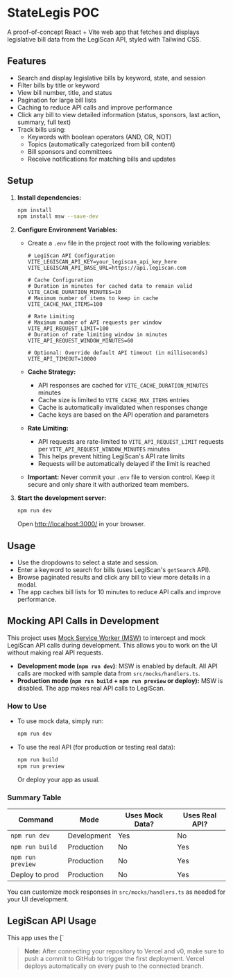# StateLegis POC

A proof-of-concept React + Vite web app that fetches and displays legislative bill data from the LegiScan API, styled with Tailwind CSS.

## Features

- Search and display legislative bills by keyword, state, and session
- Filter bills by title or keyword
- View bill number, title, and status
- Pagination for large bill lists
- Caching to reduce API calls and improve performance
- Click any bill to view detailed information (status, sponsors, last action, summary, full text)
- Track bills using:
  - Keywords with boolean operators (AND, OR, NOT)
  - Topics (automatically categorized from bill content)
  - Bill sponsors and committees
  - Receive notifications for matching bills and updates

## Setup

1. **Install dependencies:**
   ```sh
   npm install
   npm install msw --save-dev
   ```

2. **Configure Environment Variables:**
   - Create a `.env` file in the project root with the following variables:
     ```
     # LegiScan API Configuration
     VITE_LEGISCAN_API_KEY=your_legiscan_api_key_here
     VITE_LEGISCAN_API_BASE_URL=https://api.legiscan.com
     
     # Cache Configuration
     # Duration in minutes for cached data to remain valid
     VITE_CACHE_DURATION_MINUTES=10
     # Maximum number of items to keep in cache
     VITE_CACHE_MAX_ITEMS=100
     
     # Rate Limiting
     # Maximum number of API requests per window
     VITE_API_REQUEST_LIMIT=100
     # Duration of rate limiting window in minutes
     VITE_API_REQUEST_WINDOW_MINUTES=60
     
     # Optional: Override default API timeout (in milliseconds)
     VITE_API_TIMEOUT=10000
     ```

   - **Cache Strategy:**
     - API responses are cached for `VITE_CACHE_DURATION_MINUTES` minutes
     - Cache size is limited to `VITE_CACHE_MAX_ITEMS` entries
     - Cache is automatically invalidated when responses change
     - Cache keys are based on the API operation and parameters

   - **Rate Limiting:**
     - API requests are rate-limited to `VITE_API_REQUEST_LIMIT` requests per `VITE_API_REQUEST_WINDOW_MINUTES` minutes
     - This helps prevent hitting LegiScan's API rate limits
     - Requests will be automatically delayed if the limit is reached

   - **Important:** Never commit your `.env` file to version control. Keep it secure and only share it with authorized team members.

3. **Start the development server:**
   ```sh
   npm run dev
   ```
   Open [http://localhost:3000/](http://localhost:3000/) in your browser.

## Usage

- Use the dropdowns to select a state and session.
- Enter a keyword to search for bills (uses LegiScan's `getSearch` API).
- Browse paginated results and click any bill to view more details in a modal.
- The app caches bill lists for 10 minutes to reduce API calls and improve performance.

## Mocking API Calls in Development

This project uses [Mock Service Worker (MSW)](https://mswjs.io/) to intercept and mock LegiScan API calls during development. This allows you to work on the UI without making real API requests.

- **Development mode (`npm run dev`)**: MSW is enabled by default. All API calls are mocked with sample data from `src/mocks/handlers.ts`.
- **Production mode (`npm run build` + `npm run preview` or deploy):** MSW is disabled. The app makes real API calls to LegiScan.

### How to Use

- To use mock data, simply run:
  ```sh
  npm run dev
  ```
- To use the real API (for production or testing real data):
  ```sh
  npm run build
  npm run preview
  ```
  Or deploy your app as usual.

### Summary Table

| Command             | Mode         | Uses Mock Data? | Uses Real API? |
|---------------------|--------------|-----------------|---------------|
| `npm run dev`       | Development  | Yes             | No            |
| `npm run build`     | Production   | No              | Yes           |
| `npm run preview`   | Production   | No              | Yes           |
| Deploy to prod      | Production   | No              | Yes           |

You can customize mock responses in `src/mocks/handlers.ts` as needed for your UI development.

## LegiScan API Usage

This app uses the [`

> **Note:** After connecting your repository to Vercel and v0, make sure to push a commit to GitHub to trigger the first deployment. Vercel deploys automatically on every push to the connected branch.